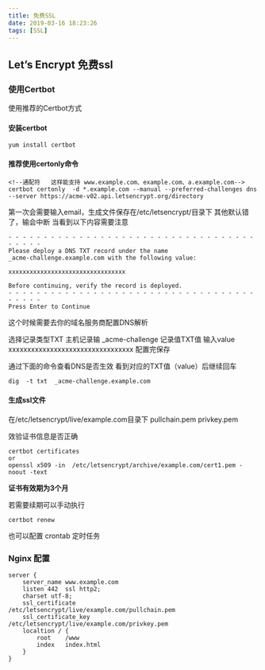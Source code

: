 ```yaml
---
title: 免费SSL
date: 2019-03-16 18:23:26
tags: [SSL]
---
```


## Let’s Encrypt 免费ssl

### 使用Certbot

使用推荐的Certbot方式

#### 安装certbot 

```
yum install certbot
```

#### 推荐使用certonly命令

```
<!--通配符   这样能支持 www.example.com、example.com、a.example.com-->
certbot certonly  -d *.example.com --manual --preferred-challenges dns --server https://acme-v02.api.letsencrypt.org/directory
```

第一次会需要输入email，生成文件保存在/etc/letsencrypt/目录下
其他默认错了，输会中断
当看到以下内容需要注意
```
- - - - - - - - - - - - - - - - - - - - - - - - - - - - - - - - - - - - - - - -
Please deploy a DNS TXT record under the name
_acme-challenge.example.com with the following value:

xxxxxxxxxxxxxxxxxxxxxxxxxxxxxxxxx

Before continuing, verify the record is deployed.
- - - - - - - - - - - - - - - - - - - - - - - - - - - - - - - - - - - - - - - -
Press Enter to Continue
```
这个时候需要去你的域名服务商配置DNS解析

选择记录类型TXT
主机记录输 _acme-challenge
记录值TXT值 输入value    xxxxxxxxxxxxxxxxxxxxxxxxxxxxxxxxx
配置完保存

通过下面的命令查看DNS是否生效
看到对应的TXT值（value）后继续回车
```
dig  -t txt  _acme-challenge.example.com
```

#### 生成ssl文件
在/etc/letsencrypt/live/example.com目录下 pullchain.pem privkey.pem

效验证书信息是否正确
```
certbot certificates
or
openssl x509 -in  /etc/letsencrypt/archive/example.com/cert1.pem -noout -text 
```

**证书有效期为3个月**

若需要续期可以手动执行
```
certbot renew
```
也可以配置 crontab 定时任务

### Nginx 配置

```
server {
    server_name www.example.com
    listen 442  ssl http2;
    charset utf-8;
    ssl_certificate         /etc/letsencrypt/live/example.com/pullchain.pem
    ssl_certificate_key     /etc/letsencrypt/live/example.com/privkey.pem
    localtion / {
        root    /www
        index   index.html
    }
}

```
 